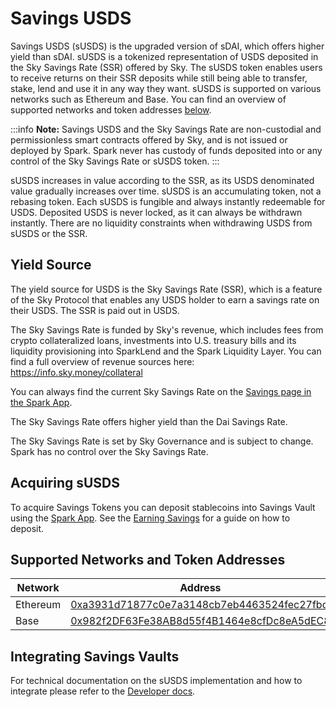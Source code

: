 # Savings USDS

Savings USDS (sUSDS) is the upgraded version of sDAI, which offers higher yield than sDAI. sUSDS is a tokenized representation of USDS deposited in the Sky Savings Rate (SSR) offered by Sky. The sUSDS token enables users to receive returns on their SSR deposits while still being able to transfer, stake, lend and use it in any way they want. sUSDS is supported on various networks such as Ethereum and Base. You can find an overview of supported networks and token addresses [below](#supported-networks-and-token-addresses).

:::info
**Note:** Savings USDS and the Sky Savings Rate are non-custodial and permissionless smart contracts offered by Sky, and is not issued or deployed by Spark. Spark never has custody of funds deposited into or any control of the Sky Savings Rate or sUSDS token.
:::

sUSDS increases in value according to the SSR, as its USDS denominated value gradually increases over time. sUSDS is an accumulating token, not a rebasing token. Each sUSDS is fungible and always instantly redeemable for USDS. Deposited USDS is never locked, as it can always be withdrawn instantly. There are no liquidity constraints when withdrawing USDS from sUSDS or the SSR.

## Yield Source

The yield source for USDS is the Sky Savings Rate (SSR), which is a feature of the Sky Protocol that enables any USDS holder to earn a savings rate on their USDS. The SSR is paid out in USDS.

The Sky Savings Rate is funded by Sky's revenue, which includes fees from crypto collateralized loans, investments into U.S. treasury bills and its liquidity provisioning into SparkLend and the Spark Liquidity Layer. You can find a full overview of revenue sources here: https://info.sky.money/collateral

You can always find the current Sky Savings Rate on the [Savings page in the Spark App](http://app.spark.fi/).

The Sky Savings Rate offers higher yield than the Dai Savings Rate.

The Sky Savings Rate is set by Sky Governance and is subject to change. Spark has no control over the Sky Savings Rate.

## Acquiring sUSDS

To acquire Savings Tokens you can deposit stablecoins into Savings Vault using the [Spark App](https://app.spark.fi/).
See the [Earning Savings](/user-guides/earning-savings/) for a guide on how to deposit.


## Supported Networks and Token Addresses

| Network  | Address                                                                                                                    |
| -------- | -------------------------------------------------------------------------------------------------------------------------- |
| Ethereum | [0xa3931d71877c0e7a3148cb7eb4463524fec27fbd](https://etherscan.io/address/0xa3931d71877c0e7a3148cb7eb4463524fec27fbd)      |
| Base     | [0x982f2DF63Fe38AB8d55f4B1464e8cfDc8eA5dEC8](https://basescan.org/address/0x982f2DF63Fe38AB8d55f4B1464e8cfDc8eA5dEC8#code) |

## Integrating Savings Vaults

For technical documentation on the sUSDS implementation and how to integrate please refer to the [Developer docs](/dev/savings/susds-token).